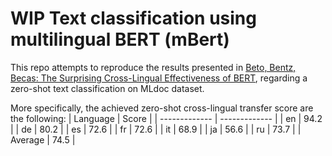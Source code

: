 # WIP Text classification using multilingual BERT (mBert)

This repo attempts to reproduce the results presented in [Beto, Bentz, Becas: The Surprising Cross-Lingual Effectiveness of BERT](https://www.aclweb.org/anthology/D19-1077.pdf), 
regarding a zero-shot text classification on MLdoc dataset.

More specifically, the achieved zero-shot cross-lingual transfer score are the following:
| Language  | Score |
| ------------- | ------------- |
| en  | 94.2  |
| de  | 80.2  |
| es  | 72.6  |
| fr  | 72.6  |
| it  | 68.9  |
| ja  | 56.6 |
| ru  | 73.7  |
| Average  | 74.5  |


